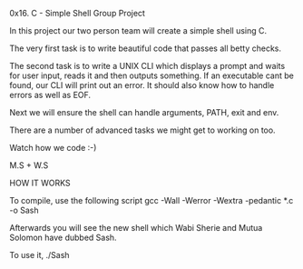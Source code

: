 0x16. C - Simple Shell Group Project

In this project our two person team will create a simple shell using C.

The very first task is to write beautiful code that passes all betty checks.

The second task is to write a UNIX CLI which displays a prompt and waits for user input, reads it and then outputs something. If an executable cant be found, our CLI will print out an error. It should also know how to handle errors as well as EOF.

Next we will ensure the shell can handle arguments, PATH, exit and env.

There are a number of advanced tasks we might get to working on too.

Watch how we code :-)

M.S + W.S

HOW IT WORKS

To compile, use the following script gcc -Wall -Werror -Wextra -pedantic *.c -o Sash

Afterwards you will see the new shell which Wabi Sherie and Mutua Solomon have dubbed Sash.

To use it, ./Sash
